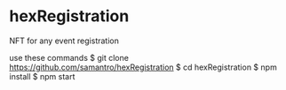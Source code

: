 # hexRegistration
NFT for any event registration

use these commands 
$ git clone https://github.com/samantro/hexRegistration
$ cd hexRegistration
$ npm install
$ npm start
